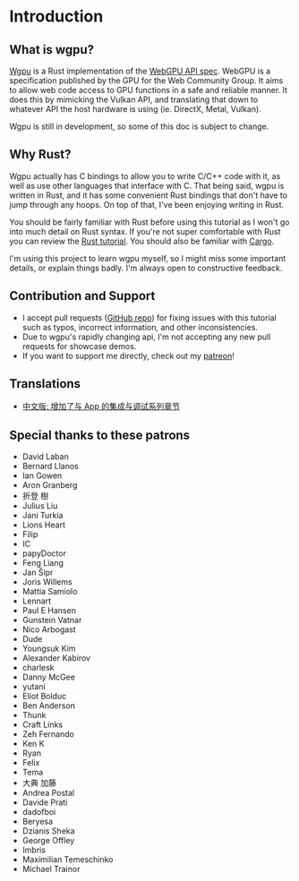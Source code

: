 # Introduction

## What is wgpu?

[Wgpu](https://github.com/gfx-rs/wgpu) is a Rust implementation of the [WebGPU API spec](https://gpuweb.github.io/gpuweb/). WebGPU is a specification published by the GPU for the Web Community Group. It aims to allow web code access to GPU functions in a safe and reliable manner. It does this by mimicking the Vulkan API, and translating that down to whatever API the host hardware is using (ie. DirectX, Metal, Vulkan).

Wgpu is still in development, so some of this doc is subject to change.

## Why Rust?

Wgpu actually has C bindings to allow you to write C/C++ code with it, as well as use other languages that interface with C. That being said, wgpu is written in Rust, and it has some convenient Rust bindings that don't have to jump through any hoops. On top of that, I've been enjoying writing in Rust.

You should be fairly familiar with Rust before using this tutorial as I won't go into much detail on Rust syntax. If you're not super comfortable with Rust you can review the [Rust tutorial](https://www.rust-lang.org/learn). You should also be familiar with [Cargo](https://doc.rust-lang.org/cargo/).

I'm using this project to learn wgpu myself, so I might miss some important details, or explain things badly. I'm always open to constructive feedback.

## Contribution and Support

* I accept pull requests ([GitHub repo](https://github.com/sotrh/learn-wgpu)) for fixing issues with this tutorial such as typos, incorrect information, and other inconsistencies.
* Due to wgpu's rapidly changing api, I'm not accepting any new pull requests for showcase demos.
* If you want to support me directly, check out my [patreon](https://www.patreon.com/sotrh)!

## Translations

* [中文版: 增加了与 App 的集成与调试系列章节](https://jinleili.github.io/learn-wgpu-zh/)

## Special thanks to these patrons

* David Laban
* Bernard Llanos
* Ian Gowen
* Aron Granberg
* 折登 樹
* Julius Liu
* Jani Turkia
* Lions Heart
* Filip
* IC
* papyDoctor
* Feng Liang
* Jan Šipr
* Joris Willems
* Mattia Samiolo
* Lennart
* Paul E Hansen
* Gunstein Vatnar
* Nico Arbogast
* Dude
* Youngsuk Kim
* Alexander Kabirov
* charlesk
* Danny McGee
* yutani
* Eliot Bolduc
* Ben Anderson
* Thunk
* Craft Links
* Zeh Fernando
* Ken K
* Ryan
* Felix
* Tema
* 大典 加藤
* Andrea Postal
* Davide Prati
* dadofboi
* Beryesa
* Dzianis Sheka
* George Offley
* Imbris
* Maximilian Temeschinko
* Michael Trainor
